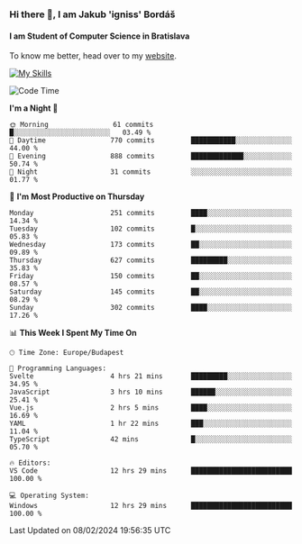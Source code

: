 ### Hi there 👋, I am Jakub 'igniss' Bordáš

#### I am Student of Computer Science in Bratislava
To know me better, head over to my [website](https://bordas.sk).

[![My Skills](https://skillicons.dev/icons?i=js,html,css,figma,svelte,java,kotlin,python,postgresql,typescript,nest,nodejs)](https://bordas.sk)


<!--START_SECTION:waka-->
![Code Time](http://img.shields.io/badge/Code%20Time-1%2C401%20hrs%2036%20mins-blue)

**I'm a Night 🦉** 

```text
🌞 Morning                61 commits          █░░░░░░░░░░░░░░░░░░░░░░░░   03.49 % 
🌆 Daytime                770 commits         ███████████░░░░░░░░░░░░░░   44.00 % 
🌃 Evening                888 commits         █████████████░░░░░░░░░░░░   50.74 % 
🌙 Night                  31 commits          ░░░░░░░░░░░░░░░░░░░░░░░░░   01.77 % 
```
📅 **I'm Most Productive on Thursday** 

```text
Monday                   251 commits         ████░░░░░░░░░░░░░░░░░░░░░   14.34 % 
Tuesday                  102 commits         █░░░░░░░░░░░░░░░░░░░░░░░░   05.83 % 
Wednesday                173 commits         ██░░░░░░░░░░░░░░░░░░░░░░░   09.89 % 
Thursday                 627 commits         █████████░░░░░░░░░░░░░░░░   35.83 % 
Friday                   150 commits         ██░░░░░░░░░░░░░░░░░░░░░░░   08.57 % 
Saturday                 145 commits         ██░░░░░░░░░░░░░░░░░░░░░░░   08.29 % 
Sunday                   302 commits         ████░░░░░░░░░░░░░░░░░░░░░   17.26 % 
```


📊 **This Week I Spent My Time On** 

```text
🕑︎ Time Zone: Europe/Budapest

💬 Programming Languages: 
Svelte                   4 hrs 21 mins       █████████░░░░░░░░░░░░░░░░   34.95 % 
JavaScript               3 hrs 10 mins       ██████░░░░░░░░░░░░░░░░░░░   25.41 % 
Vue.js                   2 hrs 5 mins        ████░░░░░░░░░░░░░░░░░░░░░   16.69 % 
YAML                     1 hr 22 mins        ███░░░░░░░░░░░░░░░░░░░░░░   11.04 % 
TypeScript               42 mins             █░░░░░░░░░░░░░░░░░░░░░░░░   05.70 % 

🔥 Editors: 
VS Code                  12 hrs 29 mins      █████████████████████████   100.00 % 

💻 Operating System: 
Windows                  12 hrs 29 mins      █████████████████████████   100.00 % 
```


 Last Updated on 08/02/2024 19:56:35 UTC
<!--END_SECTION:waka-->
